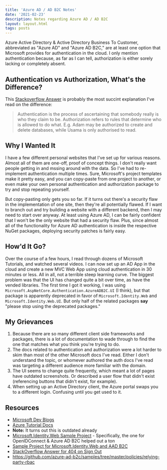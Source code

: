 ```yaml
---
title: 'Azure AD / AD B2C Notes'
date: '2021-02-23'
description: Notes regarding Azure AD / AD B2C
layout: layout.html
tags: posts
---
```


Azure Active Directory & Active Directory Business To Customer, abbreviated as "Azure AD" and "Azure AD B2C," are at least one option that Microsoft provides for authentication in the cloud. I only mention authentication because, as far as I can tell, authorization is either sorely lacking or completely absent.

## Authentication vs Authorization, What's the Difference?

This [Stackoverflow Answer](https://stackoverflow.com/a/6556548/2747660) is probably the most succint explanation I've read on the difference:

> Authentication is the process of ascertaining that somebody really is who they claim to be.
> Authorization refers to rules that determine who is allowed to do what. E.g. Adam may be authorized to create and delete databases, while Usama is only authorised to read.

## Why I Wanted It

I have a few different personal websites that I've set up for various reasons. Almost all of them are one-off, proof of concept things. I don't really want people getting in and mssing around with the data. So I've had to re-implement authentication multiple times. Sure, Microsoft's project templates make it pretty easy, and you can copy-paste from one project to another, or even make your own personal authentication and authorization package to try and stop repeating yourself.

But copy-pasting only gets you so far. If it turns out there's a security flaw in the implementation of one site, then they're all potentially flawed. If I want to branch out and try building a website with a different backend, then I may need to start over anyway. At least using Azure AD, I can be fairly confident that I won't be the only website that had a security flaw. Plus, since almost all of the functionality for Azure AD authentication is inside the respective NuGet packages, deploying security patches is fairly easy.

## How'd It Go?

Over the course of a few hours, I read through dozens of Microsoft Tutorials, and watched several videos. I can now set up an AD App in the cloud and create a new MVC Web App using cloud authentication in 30 minutes or less. All in all, not a terrible steep learning curve. The biggest problem was that the UI has changed quite a bit over time, as have the vended libraries. The first time I got it working, I was using `Microsoft.AspNetCore.Authentication.AzureADB2C.UI` (I think), but that package is apparently deprecated in favor of `Microsoft.Identity.Web` and `Microsoft.Identity.Web.UI`. But only half of the related packages **say** "please stop using the deprecated packages."

## My Grievances

1. Because there are so many different client side frameworks and packages, there is a lot of documentation to wade through to find the one that matches what you think you're trying to do.
1. The docs related to authentication and authorization were a lot harder to skim than most of the other Microsoft docs I've read. Either I don't understand the topic, or whomever authored the auth docs I've read was targeting a different audience more familiar with the domain.
1. The UI seems to change quite frequently, which meant a lot of pages have outdated screenshots. Or described a user flow that didn't exist (referencing buttons that didn't exist, for example).
1. When setting up an Active Directory client, the Azure portal swaps you to a different login. Confusing until you get used to it.

## Resources

* [Microsoft Dev Blogs](https://devblogs.microsoft.com/aspnet/user-accounts-made-easy-with-azure/)
* [Azure Tutorial Docs](https://docs.microsoft.com/en-us/azure/active-directory-b2c/tutorial-create-user-flows)
 * **Note:** It turns out this is outdated already
 * [Microsoft.Identity.Web Sample Project](https://docs.microsoft.com/en-us/samples/azure-samples/active-directory-aspnetcore-webapp-openidconnect-v2/enable-webapp-signin/) - Specifically, the one for OpenIDConnect & Azure AD B2C helped out a ton
 * [Sample Project for Microsoft.Identity.Web and AAD B2C](https://github.com/Azure-Samples/active-directory-aspnetcore-webapp-openidconnect-v2/tree/master/1-WebApp-OIDC/1-5-B2C)
 * [StackOverflow Answer for 404 on Sign Out](https://stackoverflow.com/questions/59949443/how-to-fix-error-404-when-logging-out-on-an-asp-net-core-mvc-app-against-azure-a)
 * https://github.com/azure-ad-b2c/samples/tree/master/policies/relying-party-rbac